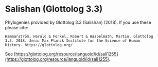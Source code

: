 # Salishan (Glottolog 3.3)

Phylogenies provided by Glottolog 3.3 (Salishan) (2018). If you use these please cite:

```
Hammarström, Harald & Forkel, Robert & Haspelmath, Martin. Glottolog 3.3. 2018. Jena: Max Planck Institute for the Science of Human History. https://glottolog.org/
```

See  [https://glottolog.org/resource/languoid/id/sali1255](https://glottolog.org/resource/languoid/id/sali1255).

